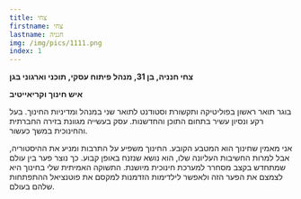 ```yaml
---
title: צחי
firstname: צחי
lastname: חנניה
img: /img/pics/1111.png
index: 1
---
```


**צחי חנניה, בן 31, מנהל פיתוח עסקי, תוכני וארגוני בגן**

**איש חינוך וקריאייטיב**

בוגר תואר ראשון בפוליטיקה ותקשורת וסטודנט לתואר שני במנהל ומדיניות החינוך. בעל רקע ונסיון עשיר בתחום התוכן והחדשנות.
עסק בעשייה מגוונת בזירה החברתית והחינוכית במשך כעשור. <br/>

אני מאמין שחינוך הוא המטבע הקובע. החינוך משפיע על התרבות ומניע את ההיסטוריה, אבל למרות החשיבות העליונה שלו, הוא נושא שנזנח באופן קבוע. כך נוצר פער בין עולם שמתחדש בקצב מסחרר למערכת חינוכית מיושנת. התשוקה האמיתית שלי בחינוך היא לצמצם את הפער הזה ולאפשר לילדימות הזדמנות למקסם את פוטנציאל ההתפתחות שלהם בעולם.
